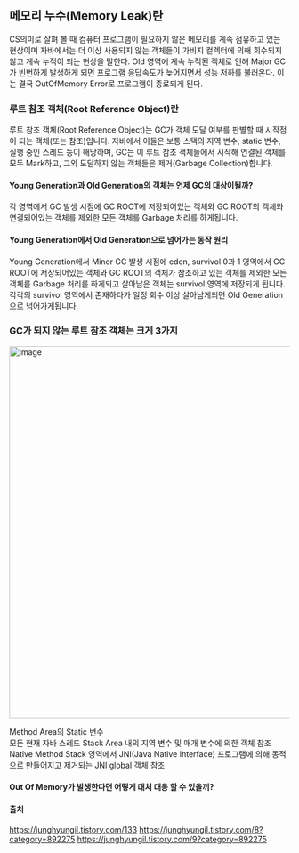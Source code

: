 ## 메모리 누수(Memory Leak)란
CS의미로 살펴 볼 때 컴퓨터 프로그램이 필요하지 않은 메모리를 계속 점유하고 있는 현상이며 자바에서는 더 이상 사용되지 않는 객체들이 가비지 컬렉터에 의해 회수되지 않고 계속 누적이 되는 현상을 말한다.
Old 영역에 계속 누적된 객체로 인해 Major GC가 빈번하게 발생하게 되면 프로그램 응답속도가 늦어지면서 성능 저하를 불러온다. 이는 결국 OutOfMemory Error로 프로그램이 종료되게 된다.

### 루트 참조 객체(Root Reference Object)란
루트 참조 객체(Root Reference Object)는 GC가 객체 도달 여부를 판별할 때 시작점이 되는 객체(또는 참조)입니다. 자바에서 이들은 보통 스택의 지역 변수, static 변수, 실행 중인 스레드 등이 해당하며, GC는 이 루트 참조 객체들에서 시작해 연결된 객체를 모두 Mark하고, 그외 도달하지 않는 객체들은 제거(Garbage Collection)합니다.

#### Young Generation과 Old Generation의 객체는 언제 GC의 대상이될까?
각 영역에서 GC 발생 시점에 GC ROOT에 저장되어있는 객체와 GC ROOT의 객체와 연결되어있는 객체를 제외한 모든 객체를 Garbage 처리를 하게됩니다.

#### Young Generation에서 Old Generation으로 넘어가는 동작 원리
Young Generation에서 Minor GC 발생 시점에  eden, survivol 0과 1 영역에서 GC ROOT에 저장되어있는 객체와 GC ROOT의 객체가 참조하고 있는 객체를 제외한 모든 객체를 Garbage 처리를 하게되고 살아남은 객체는 survivol 영역에 저장되게 됩니다. 각각의 survivol 영역에서 존재하다가 일정 회수 이상 살아남게되면 Old Generation으로 넘어가게됩니다.

### GC가 되지 않는 루트 참조 객체는 크게 3가지
<img width="669" alt="image" src="https://github.com/user-attachments/assets/ea61a3b0-79e6-4a3c-ae1e-bcc4ba477233" />

Method Area의 Static 변수  
모든 현재 자바 스레드 Stack Area 내의 지역 변수 및 매개 변수에 의한 객체 참조  
Native Method Stack 영역에서 JNI(Java Native Interface) 프로그램에 의해 동적으로 만들어지고 제거되는 JNI global 객체 참조  

#### Out Of Memory가 발생한다면 어떻게 대처 대응 할 수 있을끼?



#### 출처
https://junghyungil.tistory.com/133
https://junghyungil.tistory.com/8?category=892275
https://junghyungil.tistory.com/9?category=892275
